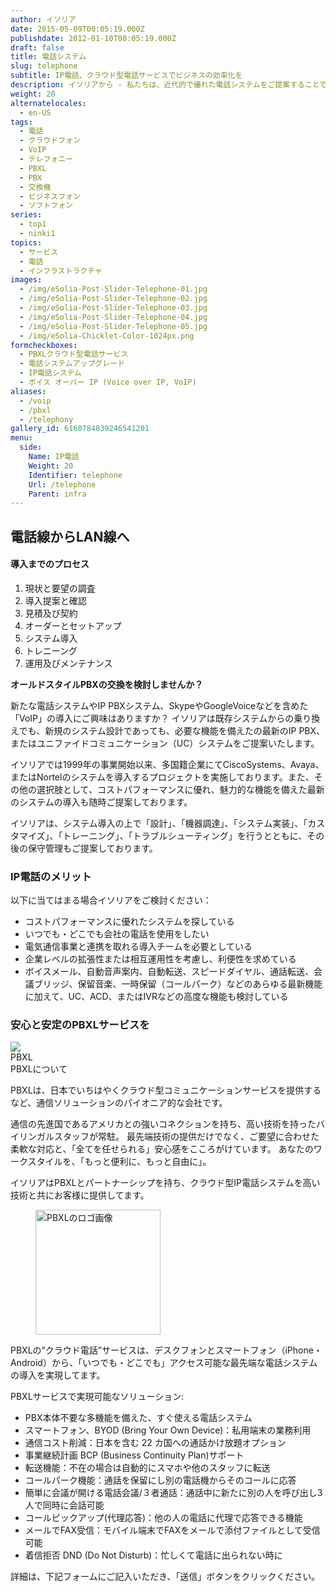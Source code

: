 ```yaml
---
author: イソリア
date: 2015-05-09T00:05:19.000Z
publishdate: 2012-01-10T00:05:19.000Z
draft: false
title: 電話システム
slug: telephone
subtitle: IP電話、クラウド型電話サービスでビジネスの効率化を
description: イソリアから - 私たちは、近代的で優れた電話システムをご提案することでお客様のコストを削減し、生産効率を高めます。クラウド型電話サービスが利用可能に。
weight: 20
alternatelocales:
  - en-US
tags:
  - 電話
  - クラウドフォン
  - VoIP
  - テレフォニー
  - PBXL
  - PBX
  - 交換機
  - ビジネスフォン
  - ソフトフォン
series:
  - top1
  - ninki1
topics:
  - サービス
  - 電話
  - インフラストラクチャ
images:
  - /img/eSolia-Post-Slider-Telephone-01.jpg
  - /img/eSolia-Post-Slider-Telephone-02.jpg
  - /img/eSolia-Post-Slider-Telephone-03.jpg
  - /img/eSolia-Post-Slider-Telephone-04.jpg
  - /img/eSolia-Post-Slider-Telephone-05.jpg
  - /img/eSolia-Chicklet-Color-1024px.png
formcheckboxes:
  - PBXLクラウド型電話サービス
  - 電話システムアップグレード
  - IP電話システム
  - ボイス オーバー IP (Voice over IP, VoIP)
aliases:
  - /voip
  - /pbxl
  - /telephony
gallery_id: 6160784839246541201
menu:
  side:
    Name: IP電話
    Weight: 20
    Identifier: telephone
    Url: /telephone
    Parent: infra
---
```


## 電話線からLAN線へ

<div class="esolia-card-panel blue darken-4 z-depth-1">
  <h4 class="center green-text text-accent-3">導入までのプロセス</h4>
    <ol>
      <li class="white-text">現状と要望の調査</li>
      <li class="white-text">導入提案と確認</li>
      <li class="white-text">見積及び契約</li>
      <li class="white-text">オーダーとセットアップ</li>
      <li class="white-text">システム導入</li>
      <li class="white-text">トレニーング</li>
      <li class="white-text">運用及びメンテナンス</li>
    </ol>
</div>

**オールドスタイルPBXの交換を検討しませんか？**

新たな電話システムやIP PBXシステム、SkypeやGoogleVoiceなどを含めた「VoIP」の導入にご興味はありますか？
イソリアは既存システムからの乗り換えでも、新規のシステム設計であっても、必要な機能を備えたの最新のIP PBX、またはユニファイドコミュニケーション（UC）システムをご提案いたします。

イソリアでは1999年の事業開始以来、多国籍企業にてCiscoSystems、Avaya、またはNortelのシステムを導入するプロジェクトを実施しております。また、その他の選択肢として、コストパフォーマンスに優れ、魅力的な機能を備えた最新のシステムの導入も随時ご提案しております。

イソリアは、システム導入の上で「設計」、「機器調達」、「システム実装」、「カスタマイズ」、「トレーニング」、「トラブルシューティング」を行うとともに、その後の保守管理もご提案しております。

### IP電話のメリット

以下に当てはまる場合イソリアをご検討ください：

* コストパフォーマンスに優れたシステムを探している
* いつでも・どこでも会社の電話を使用をしたい
* 電気通信事業と連携を取れる導入チームを必要としている
* 企業レベルの拡張性または相互運用性を考慮し、利便性を求めている
* ボイスメール、自動音声案内、自動転送、スピードダイヤル、通話転送、会議ブリッジ、保留音楽、一時保留（コールパーク）などのあらゆる最新機能に加えて、UC、ACD、またはIVRなどの高度な機能も検討している

### 安心と安定のPBXLサービスを

<div class="card">
  <div class="card-image waves-effect waves-block waves-light">
    <img class="activator" src="/img/eSolia-Post-Slider-Office-Moves-01.jpg">
  </div>
  <div class="card-content">
    <span class="card-title activator grey-text text-darken-4">PBXL <i class="mdi-navigation-more-vert right green-text text-accent-3"></i></span>
  </div>
  <div class="card-reveal">
    <span class="card-title grey-text text-darken-4">PBXLについて <i class="mdi-navigation-close right red-text text-accent-3"></i></span>
    <p>PBXLは、日本でいちはやくクラウド型コミュニケーションサービスを提供するなど、通信ソリューションのパイオニア的な会社です。</p><p>通信の先進国であるアメリカとの強いコネクションを持ち、高い技術を持ったバイリンガルスタッフが常駐。
最先端技術の提供だけでなく、ご要望に合わせた柔軟な対応と、「全てを任せられる」安心感をこころがけています。
あなたのワークスタイルを、「もっと便利に、もっと自由に」。</p>
  </div>
</div>

イソリアはPBXLとパートナーシップを持ち、クラウド型IP電話システムを高い技術と共にお客様に提供してます。

<figure class="image-container">
<img class="materialboxed right responsive-img" width="200" data-caption="イソリアのパートナーのPBXLロゴ" alt="PBXLのロゴ画像" src="/img/pbxl-logo.png" >
</figure>

PBXLの“クラウド電話”サービスは、デスクフォンとスマートフォン（iPhone・Android）から、「いつでも・どこでも」アクセス可能な最先端な電話システムの導入を実現してます。

PBXLサービスで実現可能なソリューション:

* PBX本体不要な多機能を備えた、すぐ使える電話システム
* スマートフォン、BYOD (Bring Your Own Device)：私用端末の業務利用
* 通信コスト削減：日本を含む 22 カ国への通話かけ放題オプション
* 事業継続計画 BCP (Business Continuity Plan)サポート
* 転送機能：不在の場合は自動的にスマホや他のスタッフに転送
* コールパーク機能：通話を保留にし別の電話機からそのコールに応答
* 簡単に会議が開ける電話会議/３者通話：通話中に新たに別の人を呼び出し3人で同時に会話可能
* コールピックアップ(代理応答)：他の人の電話に代理で応答できる機能
* メールでFAX受信：モバイル端末でFAXをメールで添付ファイルとして受信可能
* 着信拒否 DND (Do Not Disturb)：忙しくて電話に出られない時に

詳細は、下記フォームにご記入いただき、「送信」ボタンをクリックください。
